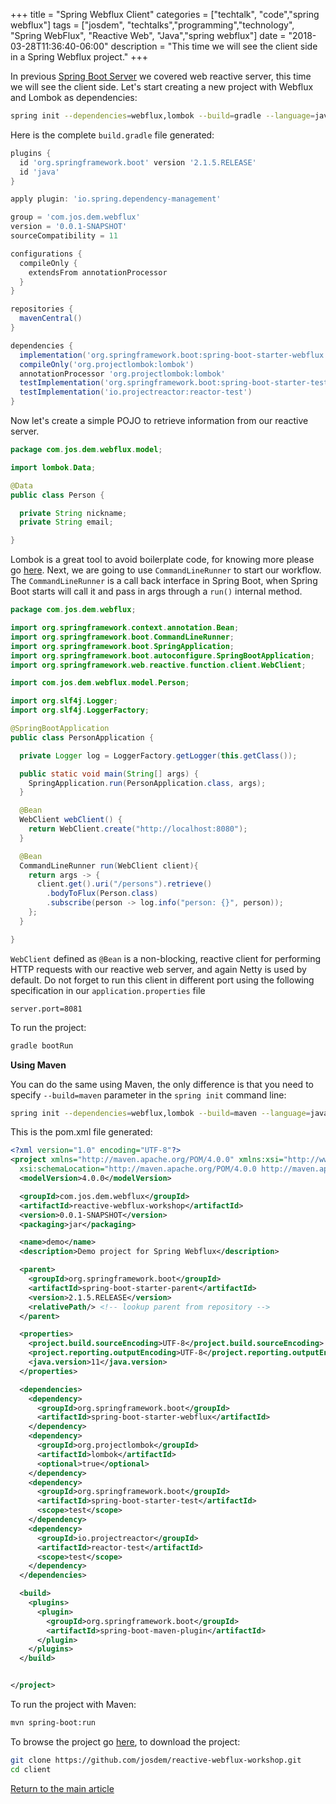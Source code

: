 +++
title =  "Spring Webflux Client"
categories = ["techtalk", "code","spring webflux"]
tags = ["josdem", "techtalks","programming","technology", "Spring WebFlux", "Reactive Web", "Java","spring webflux"]
date = "2018-03-28T11:36:40-06:00"
description = "This time we will see the client side in a Spring Webflux project."
+++

In previous [Spring Boot Server](/techtalk/spring/spring_webflux_server) we covered web reactive server, this time we will see the client side. Let's start creating a new project with Webflux and Lombok as dependencies:

```bash
spring init --dependencies=webflux,lombok --build=gradle --language=java client
```

Here is the complete `build.gradle` file generated:

```groovy
plugins {
  id 'org.springframework.boot' version '2.1.5.RELEASE'
  id 'java'
}

apply plugin: 'io.spring.dependency-management'

group = 'com.jos.dem.webflux'
version = '0.0.1-SNAPSHOT'
sourceCompatibility = 11

configurations {
  compileOnly {
    extendsFrom annotationProcessor
  }
}

repositories {
  mavenCentral()
}

dependencies {
  implementation('org.springframework.boot:spring-boot-starter-webflux')
  compileOnly('org.projectlombok:lombok')
  annotationProcessor 'org.projectlombok:lombok'
  testImplementation('org.springframework.boot:spring-boot-starter-test')
  testImplementation('io.projectreactor:reactor-test')
}
```

Now let's create a simple POJO to retrieve information from our reactive server.

```java
package com.jos.dem.webflux.model;

import lombok.Data;

@Data
public class Person {

  private String nickname;
  private String email;

}
```

Lombok is a great tool to avoid boilerplate code, for knowing more please go [here](https://projectlombok.org/). Next, we are going to use `CommandLineRunner` to start our workflow. The `CommandLineRunner` is a call back interface in Spring Boot, when Spring Boot starts will call it and pass in args through a `run()` internal method.

```java
package com.jos.dem.webflux;

import org.springframework.context.annotation.Bean;
import org.springframework.boot.CommandLineRunner;
import org.springframework.boot.SpringApplication;
import org.springframework.boot.autoconfigure.SpringBootApplication;
import org.springframework.web.reactive.function.client.WebClient;

import com.jos.dem.webflux.model.Person;

import org.slf4j.Logger;
import org.slf4j.LoggerFactory;

@SpringBootApplication
public class PersonApplication {

  private Logger log = LoggerFactory.getLogger(this.getClass());

  public static void main(String[] args) {
    SpringApplication.run(PersonApplication.class, args);
  }

  @Bean
  WebClient webClient() {
    return WebClient.create("http://localhost:8080");
  }

  @Bean
  CommandLineRunner run(WebClient client){
    return args -> {
      client.get().uri("/persons").retrieve()
        .bodyToFlux(Person.class)
        .subscribe(person -> log.info("person: {}", person));
    };
  }

}
```

`WebClient` defined as `@Bean` is a non-blocking, reactive client for performing HTTP requests with our reactive web server, and again Netty is used by default. Do not forget to run this client in different port using the following specification in our `application.properties` file

```properties
server.port=8081
```

To run the project:

```bash
gradle bootRun
```

**Using Maven**

You can do the same using Maven, the only difference is that you need to specify `--build=maven` parameter in the `spring init` command line:

```bash
spring init --dependencies=webflux,lombok --build=maven --language=java client
```

This is the pom.xml file generated:

```xml
<?xml version="1.0" encoding="UTF-8"?>
<project xmlns="http://maven.apache.org/POM/4.0.0" xmlns:xsi="http://www.w3.org/2001/XMLSchema-instance"
  xsi:schemaLocation="http://maven.apache.org/POM/4.0.0 http://maven.apache.org/xsd/maven-4.0.0.xsd">
  <modelVersion>4.0.0</modelVersion>

  <groupId>com.jos.dem.webflux</groupId>
  <artifactId>reactive-webflux-workshop</artifactId>
  <version>0.0.1-SNAPSHOT</version>
  <packaging>jar</packaging>

  <name>demo</name>
  <description>Demo project for Spring Webflux</description>

  <parent>
    <groupId>org.springframework.boot</groupId>
    <artifactId>spring-boot-starter-parent</artifactId>
    <version>2.1.5.RELEASE</version>
    <relativePath/> <!-- lookup parent from repository -->
  </parent>

  <properties>
    <project.build.sourceEncoding>UTF-8</project.build.sourceEncoding>
    <project.reporting.outputEncoding>UTF-8</project.reporting.outputEncoding>
    <java.version>11</java.version>
  </properties>

  <dependencies>
    <dependency>
      <groupId>org.springframework.boot</groupId>
      <artifactId>spring-boot-starter-webflux</artifactId>
    </dependency>
    <dependency>
      <groupId>org.projectlombok</groupId>
      <artifactId>lombok</artifactId>
      <optional>true</optional>
    </dependency>
    <dependency>
      <groupId>org.springframework.boot</groupId>
      <artifactId>spring-boot-starter-test</artifactId>
      <scope>test</scope>
    </dependency>
    <dependency>
      <groupId>io.projectreactor</groupId>
      <artifactId>reactor-test</artifactId>
      <scope>test</scope>
    </dependency>
  </dependencies>

  <build>
    <plugins>
      <plugin>
        <groupId>org.springframework.boot</groupId>
        <artifactId>spring-boot-maven-plugin</artifactId>
      </plugin>
    </plugins>
  </build>


</project>
```

To run the project with Maven:

```bash
mvn spring-boot:run
```

To browse the project go [here](https://github.com/josdem/reactive-webflux-workshop), to download the project:

```bash
git clone https://github.com/josdem/reactive-webflux-workshop.git
cd client
```

[Return to the main article](/techtalk/spring#Spring_Boot_Reactive)
